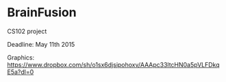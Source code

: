 # BrainFusion
CS102 project


Deadline: May 11th 2015



Graphics:  https://www.dropbox.com/sh/o1sx6djsipohoxv/AAApc33ltcHN0a5pVLFDkqE5a?dl=0 
